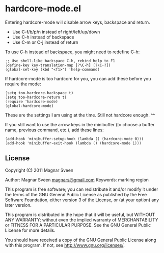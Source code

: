 # hardcore-mode.el

Entering hardcore-mode will disable arrow keys, backspace and return.

* Use C-f/b/p/n instead of right/left/up/down
* Use C-h instead of backspace
* Use C-m or C-j instead of return

To use C-h instead of backspace, you might need to redefine C-h:

    ;; Use shell-like backspace C-h, rebind help to F1
    (define-key key-translation-map [?\C-h] [?\C-?])
    (global-set-key (kbd "<f1>") 'help-command)

If hardcore-mode is too hardcore for you, you can add these before
you require the mode:

    (setq too-hardcore-backspace t)
    (setq too-hardcore-return t)
    (require 'hardcore-mode)
    (global-hardcore-mode)

These are the settings I am using at the time. Still not hardcore enough. ^^

If you still want to use the arrow keys in the minibuffer (to choose a buffer name, previous command, etc.), add these lines:

    (add-hook 'minibuffer-setup-hook (lambda () (hardcore-mode 0)))
    (add-hook 'minibuffer-exit-hook (lambda () (hardcore-mode 1)))

## License

Copyright (C) 2011 Magnar Sveen

Author: Magnar Sveen <magnars@gmail.com>
Keywords: marking region

This program is free software; you can redistribute it and/or modify
it under the terms of the GNU General Public License as published by
the Free Software Foundation, either version 3 of the License, or
(at your option) any later version.

This program is distributed in the hope that it will be useful,
but WITHOUT ANY WARRANTY; without even the implied warranty of
MERCHANTABILITY or FITNESS FOR A PARTICULAR PURPOSE.  See the
GNU General Public License for more details.

You should have received a copy of the GNU General Public License
along with this program.  If not, see <http://www.gnu.org/licenses/>.
